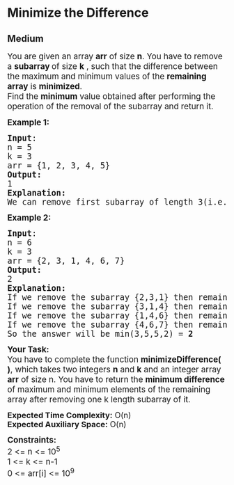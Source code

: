 # Minimize the Difference
## Medium
<div class="problems_problem_content__Xm_eO"><p><span style="font-size: 14pt;">You are given an array <strong>arr</strong> of size <strong>n</strong>. You have to remove a <strong>subarray </strong>of size <strong>k</strong> , such that the difference between the maximum and minimum values of the <strong>remaining array</strong> is <strong>minimized</strong>. <br>Find the <strong>minimum</strong> value obtained after performing the operation of the removal of the subarray and return it.</span></p>
<p><span style="font-size: 14pt;"><strong>Example 1:</strong></span></p>
<pre><span style="font-size: 14pt;"><strong>Input</strong>:<br>n = 5<br>k = 3<br>arr = {1, 2, 3, 4, 5}<br><strong>Output:</strong> <br>1<br><strong>Explanation:</strong> <br>We can remove first subarray of length 3(i.e. {1, 2, 3}) then remaining array will be {4,5} and the difference of maximum and minimum element will be<strong> 1</strong> i.e 5 - 4 = <strong>1</strong></span></pre>
<p><span style="font-size: 14pt;"><strong>Example 2:</strong></span></p>
<pre><span style="font-size: 14pt;"><strong>Input</strong>:<br>n = 6<br>k = 3<br>arr = {2, 3, 1, 4, 6, 7}<br><strong>Output:</strong> <br>2<br><strong>Explanation:</strong><br>If we remove the subarray {2,3,1} then remaining array will be {4,6,7} and the difference  = 7-4 = 3<br>If we remove the subarray {3,1,4} then remaining array will be {2,6,7} and the difference  = 7-2 = 5<br>If we remove the subarray {1,4,6} then remaining array will be {2,3,7} and the difference  = 7-2 = 5<br>If we remove the subarray {4,6,7} then remaining array will be {2,3,1} and the difference  = 3-1 = 2<br>So the answer will be min(3,5,5,2) = <strong>2</strong></span></pre>
<p><span style="font-size: 14pt;"><strong>Your Task:&nbsp;<br></strong>You have to complete the function <strong>minimizeDifference( )</strong>, which takes two integers <strong>n</strong> and <strong>k</strong> and an integer array <strong>arr</strong> of size n. You have to return the <strong>minimum difference</strong> of maximum and minimum elements of the remaining array after removing one k length subarray of it.</span></p>
<p><span style="font-size: 14pt;"><strong style="font-size: 18px;">Expected Time Complexity:</strong><span style="font-size: 18px;">&nbsp;O(n)</span><br style="font-size: 18px;"><strong style="font-size: 18px;">Expected Auxiliary Space:</strong><span style="font-size: 18px;">&nbsp;O(n)</span></span></p>
<p><span style="font-size: 14pt;"><strong>Constraints:<br></strong>2 &lt;= n &lt;= 10<sup>5</sup><br>1 &lt;= k &lt;= n-1<br>0 &lt;= arr[i] &lt;= 10<sup>9</sup></span></p></div>